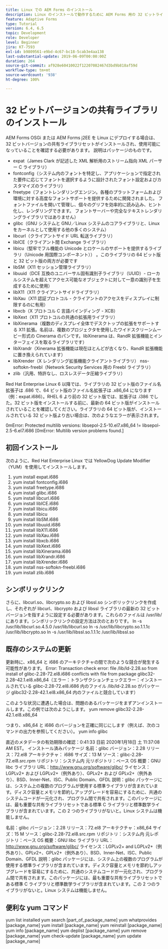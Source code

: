 ```yaml
---
title: Linux での AEM Forms のインストール
description: Linux のインストールで動作するために AEM Forms 用の 32 ビットライブラリをインストールする方法を説明します。
feature: Adaptive Forms
type: Tutorial
version: 6.4, 6.5
topic: Development
role: Developer
level: Beginner
jira: KT-7593
exl-id: b9809561-e9bd-4c67-bc18-5cab3e4aa138
last-substantial-update: 2019-06-09T00:00:00Z
duration: 264
source-git-commit: af928e60410022f12207082467d3bd9b818af59d
workflow-type: tm+mt
source-wordcount: '938'
ht-degree: 100%

---
```


# 32 ビットバージョンの共有ライブラリのインストール

AEM Forms OSGi または AEM Forms j2EE を Linux にデプロイする場合は、32 ビットバージョンの共有ライブラリセットがインストールされ、使用可能になっていることを確認する必要があります。  説明はパッケージのものです。

* expat（James Clark が記述した XML 解析用のストリーム指向 XML パーサー C ライブラリ）
* fontconfig（システム内のフォントを特定し、アプリケーションで指定された要件に応じてフォントを選択するように設計されたフォント設定およびカスタマイズのライブラリ）
* freetype（フォントレンダリングエンジン。各種のプラットフォームおよび環境に対する高度なフォントサポートを提供するために開発されました。 フォントファイルを開いて管理し、個々のグリフを効率的に読み込み、ヒント化し、レンダリングできます。 フォントサーバーや完全なテキストレンダリングライブラリではありません）
* glibc（GNU システムと GNU／Linux システムのコアライブラリと、Linux をカーネルとして使用する他の多くのシステム）
* libcurl（クライアントサイド URL 転送ライブラリ）
* libICE（クライアント間 Exchange ライブラリ）
* libicu（堅牢でフル機能の Unicode とロケールのサポートを提供するライブラリ（Unicode 用国際コンポーネント）） 。このライブラリの 64 ビット版と 32 ビット版の両方が必要です
* libSM（X11 セッション管理ライブラリ）
* libuuid（DCE 互換のユニバーサル固有識別子ライブラリ（UUID）- ローカルシステムを超えてアクセス可能なオブジェクトに対して一意の識別子を生成するために使用）
* libX11（X11 クライアントサイドライブラリ）
* libXau（X11 認証プロトコル - クライアントのアクセスをディスプレイに制限するのに有用）
* libxcb（X プロトコル C 言語バインディング - XCB）
* libXext（X11 プロトコルの共通の拡張用ライブラリ）
* libXinerama（複数のディスプレイ全体でデスクトップの拡張をサポートする X11 拡張。名前は、複数のプロジェクタを使用したワイドスクリーンムービー形式の Cinerama のパンです。libXinerama は、RandR 拡張機能とインターフェイスを取るライブラリです）
* libXrandr（Xinerama 拡張機能は現在ほとんどが古くなり、RandR 拡張機能に置き換えられています）
* libXrender（X レンダリング拡張機能クライアントライブラリ）
nss-softokn-freebl（Network Security Services 用の Freebl ライブラリ）
* zlib（汎用、特許なし、ロスレスデータ圧縮ライブラリ）

Red Hat Enterprise Linux 6 以降では、ライブラリの 32 ビット版のファイル名拡張子は .686 で、64 ビット版のファイル名拡張子は .x86_64 になります（例：expat.i686）。RHEL 6 より前の 32 ビット版では、拡張子は .i386 でした。32 ビット版をインストールする前に、最新の 64 ビット版がインストールされていることを確認してください。ライブラリの 64 ビット版が、インストールされている 32 ビット版より古い場合は、次のようなエラーが表示されます。

0mError: Protected multilib versions: libsepol-2.5-10.el7.x86_64 != libsepol-2.5-6.el7.i686 [0mError: Multilib version problems found.]

## 初回インストール

次のように、Red Hat Enterprise Linux では YellowDog Update Modifier（YUM）を使用してインストールします。

1. yum install expat.i686
2. yum install fontconfig.i686
3. yum install freetype.i686
4. yum install glibc.i686
5. yum install libcurl.i686
6. yum install libICE.i686
7. yum install libicu.i686
8. yum install libicu
9. yum install libSM.i686
10. yum install libuuid.i686
11. yum install libX11.i686
12. yum install libXau.i686
13. yum install libxcb.i686
14. yum install libXext.i686
15. yum install libXinerama.i686
16. yum install libXrandr.i686
17. yum install libXrender.i686
18. yum install nss-softokn-freebl.i686
19. yum install zlib.i686

## シンボリックリンク

さらに、libcurl.so、libcrypto.so および libssl.so シンボリックリンクを作成し、それぞれが libcurl、libcrypto および libssl ライブラリの最新の 32 ビットバージョンを指すように設定する必要があります。これらのファイルは /usr/lib/ にあります。シンボリックリンクの設定方法は次のとおりです。
ln -s /usr/lib/libcurl.so.4.5.0 /usr/lib/libcurl.so
ln -s /usr/lib/libcrypto.so.1.1.1c /usr/lib/libcrypto.so
ln -s /usr/lib/libssl.so.1.1.1c /usr/lib/libssl.so

## 既存のシステムの更新

更新時に、x86_64 と i686 のアーキテクチャの間で次のような競合が発生する可能性があります。
Error: Transaction check error:
file /lib/ld-2.28.so from install of glibc-2.28-72.el8.i686 conflicts with file from package glibc32-2.28-42.1.el8.x86_64（エラー：トランザクションチェックエラー：インストールされている glibc-2.28-72.el8.i686 内のファイル /lib/ld-2.28.so がパッケージ glibc32-2.28-42.1.el8.x86_64 内のファイルと競合しています）

このような状況に遭遇した場合は、問題のあるパッケージをまずアンインストールします。この例では次のようにします。
yum remove glibc32-2.28-42.1.el8.x86_64

つまり、x86_64 と i686 のバージョンを正確に同じにします（例えば、次のコマンドの出力を参照してください）。
yum info glibc

直近のメタデータの有効期限の確認：0:41:33 日前 2020年1月18日 土 11:37:08 AM EST。
インストール済みパッケージ
名前：glibc
バージョン：2.28
リリース：72.el8
アーキテクチャ： i686
サイズ：13 M
ソース：glibc-2.28-72.el8.src.rpm
リポジトリ：システム内
元リポジトリ：ベース OS
概要：GNU libc ライブラリ
URL：http://www.gnu.org/software/glibc/
ライセンス：LGPLv2+ および LGPLv2+（例外あり）、GPLv2+ および GPLv2+（例外あり）、BSD、Inner-Net、ISC、Public Domain、GFDL
説明：glibc パッケージには、システム上の複数のプログラムが使用する標準ライブラリが含まれています。ディスク容量とメモリを節約しアップグレードを容易にするために、共通のシステムコードが一元化され、プログラム間で共有されます。このパッケージには、最も重要な共有ライブラリセットである標準 C ライブラリと標準数学ライブラリが含まれています。この 2 つのライブラリがないと。Linux システムは機能しません。

名前：glibc
バージョン：2.28
リリース：72.el8
アーキテクチャ：x86_64
サイズ：15 M
ソース：glibc-2.28-72.el8.src.rpm
リポジトリ：システム内
元レポジトリ：ベース OS
概要：GNU libc ライブラリ
URL：http://www.gnu.org/software/glibc/
ライセンス：LGPLv2+ and LGPLv2+（例外あり）、GPLv2+、GPLv2+（例外あり）、BSD、Inner-Net、ISC、Public Domain、GFDL
説明：glibc パッケージには、システム上の複数のプログラムが使用する標準ライブラリが含まれています。ディスク容量とメモリを節約しアップグレードを容易にするために、共通のシステムコードが一元化され、プログラム間で共有されます。このパッケージには、最も重要な共有ライブラリセットである標準 C ライブラリと標準数学ライブラリが含まれています。この 2 つのライブラリがないと。Linux システムは機能しません。

## 便利な yum コマンド

yum list installed
yum search [part_of_package_name]
yum whatprovides [package_name]
yum install [package_name]
yum reinstall [package_name]
yum info [package_name]
yum deplist [package_name]
yum remove [package_name]
yum check-update [package_name]
yum update [package_name]
